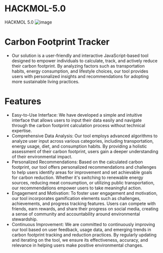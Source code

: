 # HACKMOL-5.0
HACKMOL 5.0
![image](https://github.com/DarkWebIIITians/HACKMOL-5.0/assets/139802361/21ddc9e8-425c-4e40-b5b6-77813fe66c64)

# Carbon Footprint Tracker
* Our solution is a user-friendly and interactive JavaScript-based tool designed to empower individuals to calculate, track, and actively reduce their carbon footprint. By    analyzing factors such as transportation habits, energy consumption, and lifestyle choices, our tool provides users with personalized insights and recommendations for adopting more sustainable living practices.

# Features
* Easy-to-Use Interface: We have developed a simple and intuitive interface that allows users to input their data easily and navigate through the carbon footprint calculation process without technical expertise.
* Comprehensive Data Analysis: Our tool employs advanced algorithms to analyze user input across various categories, including transportation, energy usage, diet, and consumption habits. By providing a holistic assessment of their carbon footprint, users gain a deeper understanding of their environmental impact.
* Personalized Recommendations: Based on the calculated carbon footprint, our tool offers personalized recommendations and challenges to help users identify areas for improvement and set achievable goals for carbon reduction. Whether it's switching to renewable energy sources, reducing meat consumption, or utilizing public transportation, our recommendations empower users to take meaningful action.
* Engagement and Motivation: To foster user engagement and motivation, our tool incorporates gamification elements such as challenges, achievements, and progress tracking features. Users can compete with friends, earn rewards, and share their progress on social media, creating a sense of community and accountability around environmental stewardship.
* Continuous Improvement: We are committed to continuously improving our tool based on user feedback, usage data, and emerging trends in carbon footprint tracking and reduction practices. By regularly updating and iterating on the tool, we ensure its effectiveness, accuracy, and relevance in helping users make positive environmental changes.

